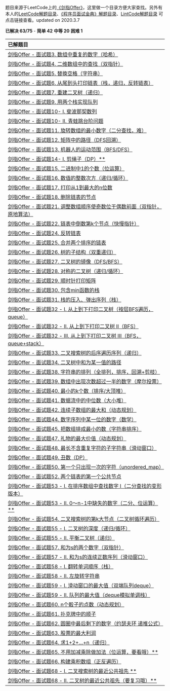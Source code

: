 题目来源于LeetCode上的[《剑指Offer》](https://leetcode-cn.com/problemset/lcof/)，这里做一个目录方便大家查找。另外有本人的[LeetCode解题目录](https://michael.blog.csdn.net/article/details/100577842)、[《程序员面试金典》解题目录](https://blog.csdn.net/qq_21201267/article/details/104306869)、[LintCode解题目录](https://blog.csdn.net/qq_21201267/article/details/104603021) 可点击链接查看。updated on 2020.3.7

**已解决 63/75** - **简单 42** **中等 20** **困难 1**

| 已解题目                                                     |
| :----------------------------------------------------------- |
| [剑指Offer - 面试题3. 数组中重复的数字（哈希）](https://michael.blog.csdn.net/article/details/104271451) |
| [剑指Offer - 面试题4. 二维数组中的查找（双指针）](https://michael.blog.csdn.net/article/details/104271597) |
| [剑指Offer - 面试题5. 替换空格（字符串）](https://michael.blog.csdn.net/article/details/104271779) |
| [剑指Offer - 面试题6. 从尾到头打印链表（栈，递归，反转链表）](https://michael.blog.csdn.net/article/details/104272440) |
| [剑指Offer - 面试题7. 重建二叉树（递归）](https://blog.csdn.net/qq_21201267/article/details/104294946) |
| [剑指Offer - 面试题9. 用两个栈实现队列](https://michael.blog.csdn.net/article/details/104272589) |
| [剑指Offer - 面试题10- I. 斐波那契数列](https://michael.blog.csdn.net/article/details/104272616) |
| [剑指Offer - 面试题10- II. 青蛙跳台阶问题](https://michael.blog.csdn.net/article/details/104289407) |
| [剑指Offer - 面试题11. 旋转数组的最小数字（二分查找，难）](https://blog.csdn.net/qq_21201267/article/details/104295164) |
| [剑指Offer - 面试题12. 矩阵中的路径（DFS回溯）](https://blog.csdn.net/qq_21201267/article/details/104299657) |
| [剑指Offer - 面试题13. 机器人的运动范围（BFS/DFS）](https://michael.blog.csdn.net/article/details/104304746) |
| [剑指Offer - 面试题14- I. 剪绳子（DP）**](https://michael.blog.csdn.net/article/details/102942661) |
| [剑指Offer - 面试题15. 二进制中1的个数（位运算）](https://michael.blog.csdn.net/article/details/104289467) |
| [剑指Offer - 面试题16. 数值的整数次方（递归/循环）](https://michael.blog.csdn.net/article/details/102489210) |
| [剑指Offer - 面试题17. 打印从1到最大的n位数](https://michael.blog.csdn.net/article/details/104289534) |
| [剑指Offer - 面试题18. 删除链表的节点](https://blog.csdn.net/qq_21201267/article/details/104300064) |
| [剑指Offer - 面试题21. 调整数组顺序使奇数位于偶数前面（双指针，原地算法）](https://michael.blog.csdn.net/article/details/104304117) |
| [剑指Offer - 面试题22. 链表中倒数第k个节点（快慢指针）](https://blog.csdn.net/qq_21201267/article/details/104318179) |
| [剑指Offer - 面试题24. 反转链表](https://blog.csdn.net/qq_21201267/article/details/104301888) |
| [剑指Offer - 面试题25. 合并两个排序的链表](https://michael.blog.csdn.net/article/details/100056931) |
| [剑指Offer - 面试题26. 树的子结构（双重递归）](https://michael.blog.csdn.net/article/details/104710978) |
| [剑指Offer - 面试题27. 二叉树的镜像（DFS/BFS）](https://michael.blog.csdn.net/article/details/99675950) |
| [剑指Offer - 面试题28. 对称的二叉树（递归/循环）](https://michael.blog.csdn.net/article/details/102493073) |
| [剑指Offer - 面试题29. 顺时针打印矩阵](https://michael.blog.csdn.net/article/details/100395555) |
| [剑指Offer - 面试题30. 包含min函数的栈](https://michael.blog.csdn.net/article/details/100188954) |
| [剑指Offer - 面试题31. 栈的压入、弹出序列（栈）](https://michael.blog.csdn.net/article/details/103566492) |
| [剑指Offer - 面试题32 - I. 从上到下打印二叉树（按层BFS遍历，queue）](https://michael.blog.csdn.net/article/details/104356010) |
| [剑指Offer - 面试题32 - II. 从上到下打印二叉树 II（BFS）](https://michael.blog.csdn.net/article/details/99699445) |
| [剑指Offer - 面试题32 - III. 从上到下打印二叉树 III（BFS，queue+stack）](https://michael.blog.csdn.net/article/details/104357304) |
| [剑指Offer - 面试题33. 二叉搜索树的后序遍历序列（递归）](https://blog.csdn.net/qq_21201267/article/details/104380517) |
| [剑指Offer - 面试题34. 二叉树中和为某一值的路径](https://michael.blog.csdn.net/article/details/100550154) |
| [剑指Offer - 面试题38. 字符串的排列（全排列，排序，回溯+剪枝）](https://michael.blog.csdn.net/article/details/104407890) |
| [剑指Offer - 面试题39. 数组中出现次数超过一半的数字（摩尔投票）](https://michael.blog.csdn.net/article/details/99249031) |
| [剑指Offer - 面试题40. 最小的k个数（排序/大顶堆）](https://michael.blog.csdn.net/article/details/104327350) |
| [剑指Offer - 面试题41. 数据流中的中位数（大小堆）](https://michael.blog.csdn.net/article/details/102865997) |
| [剑指Offer - 面试题42. 连续子数组的最大和（动态规划）](https://michael.blog.csdn.net/article/details/97559470) |
| [剑指Offer - 面试题44. 数字序列中某一位的数字（数学）](https://michael.blog.csdn.net/article/details/103571864) |
| [剑指Offer - 面试题45. 把数组排成最小的数（字符串排序）](https://michael.blog.csdn.net/article/details/104451645) |
| [剑指Offer - 面试题47. 礼物的最大价值（动态规划）](https://michael.blog.csdn.net/article/details/104711602) |
| [剑指Offer - 面试题48. 最长不含重复字符的子字符串（滑动窗口）](https://michael.blog.csdn.net/article/details/102333616) |
| [剑指Offer - 面试题49. 丑数（DP）](https://michael.blog.csdn.net/article/details/103738537) |
| [剑指Offer - 面试题50. 第一个只出现一次的字符（unordered_map）](https://michael.blog.csdn.net/article/details/104322216) |
| [剑指Offer - 面试题52. 两个链表的第一个公共节点](https://michael.blog.csdn.net/article/details/100168364) |
| [剑指Offer - 面试题53 - I. 在排序数组中查找数字 I（二分查找的变形版本）](https://michael.blog.csdn.net/article/details/104335429) |
| [剑指Offer - 面试题53 - II. 0～n-1中缺失的数字（二分、位运算）**](https://michael.blog.csdn.net/article/details/104333385) |
| [剑指Offer - 面试题54. 二叉搜索树的第k大节点（二叉树循环遍历）](https://michael.blog.csdn.net/article/details/104332968) |
| [剑指Offer - 面试题55 - I. 二叉树的深度（递归/循环）](https://michael.blog.csdn.net/article/details/99690644) |
| [剑指Offer - 面试题55 - II. 平衡二叉树（递归）](https://michael.blog.csdn.net/article/details/100783394) |
| [剑指Offer - 面试题57. 和为s的两个数字（双指针）](https://michael.blog.csdn.net/article/details/104321160) |
| [剑指Offer - 面试题57 - II. 和为s的连续正数序列（滑动窗口）](https://michael.blog.csdn.net/article/details/104321869) |
| [剑指Offer - 面试题58 - I. 翻转单词顺序（栈）](https://michael.blog.csdn.net/article/details/99663417) |
| [剑指Offer - 面试题58 - II. 左旋转字符串](https://michael.blog.csdn.net/article/details/104411021) |
| [剑指Offer - 面试题59 - I. 滑动窗口的最大值（双端队列deque）](https://michael.blog.csdn.net/article/details/99613437) |
| [剑指Offer - 面试题59 - II. 队列的最大值（deque模拟单调栈）](https://michael.blog.csdn.net/article/details/104710461) |
| [剑指Offer - 面试题60. n个骰子的点数（动态规划）](https://michael.blog.csdn.net/article/details/104439480) |
| [剑指Offer - 面试题61. 扑克牌中的顺子](https://michael.blog.csdn.net/article/details/104409360) |
| [剑指Offer - 面试题62. 圆圈中最后剩下的数字（约瑟夫环 递推公式）](https://michael.blog.csdn.net/article/details/104442971) |
| [剑指Offer - 面试题63. 股票的最大利润](https://michael.blog.csdn.net/article/details/100026086) |
| [剑指Offer - 面试题64. 求1+2+…+n（递归）](https://blog.csdn.net/qq_21201267/article/details/104303145) |
| [剑指Offer - 面试题65. 不用加减乘除做加法（位运算，要看哦）**](https://michael.blog.csdn.net/article/details/104303944) |
| [剑指Offer - 面试题66. 构建乘积数组（正反遍历）](https://michael.blog.csdn.net/article/details/104322129) |
| [剑指Offer - 面试题68 - I. 二叉搜索树的最近公共祖先 **](https://michael.blog.csdn.net/article/details/100868602) |
| [剑指Offer - 面试题68 - II. 二叉树的最近公共祖先（要复习哦）**](https://michael.blog.csdn.net/article/details/100869188) |

